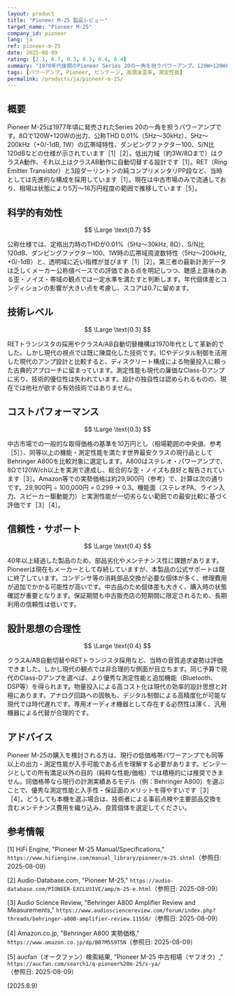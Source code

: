 ```yaml
---
layout: product
title: "Pioneer M-25 製品レビュー"
target_name: "Pioneer M-25"
company_id: pioneer
lang: ja
ref: pioneer-m-25
date: 2025-08-09
rating: [2.1, 0.7, 0.3, 0.3, 0.4, 0.4]
summary: "1970年代後期のPioneer Series 20の一角を担うパワーアンプ。120W+120Wの出力とRETトランジスタを採用するも、現代の基準では測定性能と価格競争力で大幅に劣る"
tags: [パワーアンプ, Pioneer, ビンテージ, 高調波歪率, 測定性能]
permalink: /products/ja/pioneer-m-25/
---
```


## 概要

Pioneer M-25は1977年頃に発売されたSeries 20の一角を担うパワーアンプです。8Ωで120W+120Wの出力、公称THD 0.01%（5Hz〜30kHz）、5Hz〜200kHz（+0/-1dB, 1W）の広帯域特性、ダンピングファクター100、S/N比120dBなどの仕様が示されています［1］［2］。低出力域（約3W/8Ωまで）はクラスA動作、それ以上はクラスAB動作に自動切替する設計です［1］。RET（Ring Emitter Transistor）と3段ダーリントンの純コンプリメンタリPP段など、当時としては先進的な構成を採用しています［1］。現在は中古市場のみで流通しており、相場は状態により5万〜16万円程度の範囲で推移しています［5］。

## 科学的有効性

$$ \Large \text{0.7} $$

公称仕様では、定格出力時のTHDが0.01%（5Hz〜30kHz, 8Ω）、S/N比120dB、ダンピングファクター100、1W時の広帯域周波数特性（5Hz〜200kHz, +0/-1dB）と、透明域に近い指標が並びます［1］［2］。第三者の最新計測データは乏しくメーカー公称値ベースでの評価である点を明記しつつ、聴感上意味のある歪・ノイズ・帯域の観点では一定水準を満たすと判断します。年代個体差とコンディションの影響が大きい点を考慮し、スコアは0.7に留めます。

## 技術レベル

$$ \Large \text{0.3} $$

RETトランジスタの採用やクラスA/AB自動切替機構は1970年代として革新的でした。しかし現代の視点では既に陳腐化した技術です。ICやデジタル制御を活用した現代のアンプ設計と比較すると、ディスクリート構成による物量投入に頼った古典的アプローチに留まっています。測定性能も現代の廉価なClass-Dアンプに劣り、技術的優位性は失われています。設計の独自性は認められるものの、現在では他社が欲する有効技術ではありません。

## コストパフォーマンス

$$ \Large \text{0.3} $$

中古市場での一般的な取得価格の基準を10万円とし（相場範囲の中央値、参考［5］）、同等以上の機能・測定性能を満たす世界最安クラスの現行品としてBehringer A800を比較対象に選定します。A800はステレオ・パワーアンプで、8Ωで120W/ch以上を実測で達成し、総合的な歪・ノイズも良好と報告されています［3］。Amazon等での実勢価格は約29,900円（参考）で、計算は次の通りです。29,900円 ÷ 100,000円 = 0.299 → 0.3。機能面（ステレオPA、ライン入力、スピーカー駆動能力）と実測性能が一切劣らない範囲での最安比較に基づく評価です［3］［4］。

## 信頼性・サポート

$$ \Large \text{0.4} $$

40年以上経過した製品のため、部品劣化やメンテナンス性に課題があります。Pioneerは現在もメーカーとして存続していますが、本製品の公式サポートは既に終了しています。コンデンサ等の消耗部品交換が必要な個体が多く、修理費用が追加でかかる可能性が高いです。中古品のため個体差も大きく、購入時の状態確認が重要となります。保証期間も中古販売店の短期間に限定されるため、長期利用の信頼性は低いです。

## 設計思想の合理性

$$ \Large \text{0.4} $$

クラスA/AB自動切替やRETトランジスタ採用など、当時の音質追求姿勢は評価できました。しかし現代の観点では非合理的な側面が目立ちます。同じ予算で現代のClass-Dアンプを選べば、より優秀な測定性能と追加機能（Bluetooth、DSP等）を得られます。物量投入による高コスト化は現代の効率的設計思想と対極にあります。アナログ回路への固執も、デジタル制御による高精度化が可能な現代では時代遅れです。専用オーディオ機器として存在する必然性は薄く、汎用機器による代替が合理的です。

## アドバイス

Pioneer M-25の購入を検討される方は、現行の低価格帯パワーアンプでも同等以上の出力・測定性能が入手可能である点を理解する必要があります。ビンテージとしての所有満足以外の目的（純粋な性能/価格）では積極的には推奨できません。同価格帯なら現行の計測実績あるモデル（例：Behringer A800）を選ぶことで、優秀な測定性能と入手性・保証面のメリットを得やすいです［3］［4］。どうしても本機を選ぶ場合は、技術者による事前点検や主要部品交換を含むメンテナンス費用を織り込み、良質個体を選定してください。

## 参考情報

[1] HiFi Engine, "Pioneer M-25 Manual/Specifications," `https://www.hifiengine.com/manual_library/pioneer/m-25.shtml`（参照日: 2025-08-09）

[2] Audio-Database.com, "Pioneer M-25," `https://audio-database.com/PIONEER-EXCLUSIVE/amp/m-25-e.html`（参照日: 2025-08-09）

[3] Audio Science Review, "Behringer A800 Amplifier Review and Measurements," `https://www.audiosciencereview.com/forum/index.php?threads/behringer-a800-amplifier-review.11558/`（参照日: 2025-08-09）

[4] Amazon.co.jp, "Behringer A800 実勢価格," `https://www.amazon.co.jp/dp/B07M5S9T5N`（参照日: 2025-08-09）

[5] aucfan（オークファン）検索結果, "Pioneer M-25 中古相場（ヤフオク）," `https://aucfan.com/search1/q-pioneer%20m-25/s-ya/`（参照日: 2025-08-09）

(2025.8.9)
